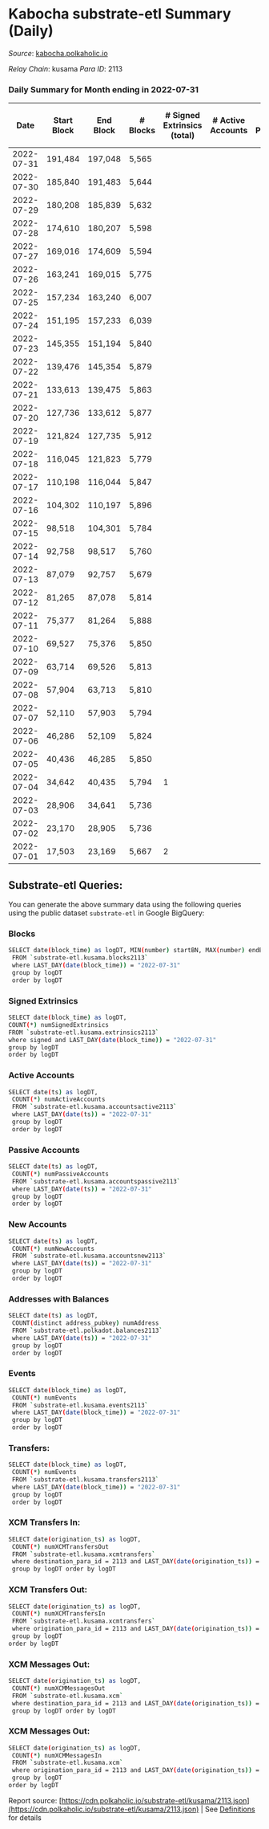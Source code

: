 # Kabocha substrate-etl Summary (Daily)

_Source_: [kabocha.polkaholic.io](https://kabocha.polkaholic.io)

*Relay Chain*: kusama
*Para ID*: 2113



### Daily Summary for Month ending in 2022-07-31


| Date | Start Block | End Block | # Blocks | # Signed Extrinsics (total) | # Active Accounts | # Passive | # New | # Addresses with Balances | # Events | # Transfers | # XCM Transfers In | # XCM Transfers Out | # XCM In | # XCM Out | Issues | 
| ---- | ----------- | --------- | -------- | --------------------------- | ----------------- | --------- | ----- | ------------------------- | -------- | ----------- | ------------------ | ------------------- | -------- | --------- | ------ |
| 2022-07-31 | 191,484 | 197,048 | 5,565 |  |  |  |  | 7 | 11,148 |   |   |   |  |  |  |
| 2022-07-30 | 185,840 | 191,483 | 5,644 |  |  |  |  | 7 | 11,307 |   |   |   |  |  |  |
| 2022-07-29 | 180,208 | 185,839 | 5,632 |  |  |  |  | 7 | 11,283 |   |   |   |  |  |  |
| 2022-07-28 | 174,610 | 180,207 | 5,598 |  |  |  |  | 7 | 11,214 |   |   |   |  |  |  |
| 2022-07-27 | 169,016 | 174,609 | 5,594 |  |  |  |  | 7 | 11,207 |   |   |   |  |  |  |
| 2022-07-26 | 163,241 | 169,015 | 5,775 |  |  |  |  | 7 | 11,569 |   |   |   |  |  |  |
| 2022-07-25 | 157,234 | 163,240 | 6,007 |  |  |  |  | 7 | 12,034 |   |   |   |  |  |  |
| 2022-07-24 | 151,195 | 157,233 | 6,039 |  |  |  |  | 7 | 12,099 |   |   |   |  |  |  |
| 2022-07-23 | 145,355 | 151,194 | 5,840 |  |  |  |  | 7 | 11,699 |   |   |   |  |  |  |
| 2022-07-22 | 139,476 | 145,354 | 5,879 |  |  |  |  | 7 | 11,778 |   |   |   |  |  |  |
| 2022-07-21 | 133,613 | 139,475 | 5,863 |  |  |  |  | 7 | 11,745 |   |   |   |  |  |  |
| 2022-07-20 | 127,736 | 133,612 | 5,877 |  |  |  |  | 7 | 11,774 |   |   |   |  |  |  |
| 2022-07-19 | 121,824 | 127,735 | 5,912 |  |  |  |  | 7 | 11,843 |   |   |   |  |  |  |
| 2022-07-18 | 116,045 | 121,823 | 5,779 |  |  |  |  | 7 | 11,578 |   |   |   |  |  |  |
| 2022-07-17 | 110,198 | 116,044 | 5,847 |  |  |  |  | 7 | 11,713 |   |   |   |  |  |  |
| 2022-07-16 | 104,302 | 110,197 | 5,896 |  |  |  |  | 7 | 11,812 |   |   |   |  |  |  |
| 2022-07-15 | 98,518 | 104,301 | 5,784 |  |  |  |  | 7 | 11,587 |   |   |   |  |  |  |
| 2022-07-14 | 92,758 | 98,517 | 5,760 |  |  |  |  | 7 | 11,539 |   |   |   |  |  |  |
| 2022-07-13 | 87,079 | 92,757 | 5,679 |  |  |  |  | 7 | 11,377 |   |   |   |  |  |  |
| 2022-07-12 | 81,265 | 87,078 | 5,814 |  |  |  |  | 7 | 11,648 |   |   |   |  |  |  |
| 2022-07-11 | 75,377 | 81,264 | 5,888 |  |  |  |  | 7 | 11,795 |   |   |   |  |  |  |
| 2022-07-10 | 69,527 | 75,376 | 5,850 |  |  |  |  | 7 | 11,720 |   |   |   |  |  |  |
| 2022-07-09 | 63,714 | 69,526 | 5,813 |  |  |  |  | 7 | 11,645 |   |   |   |  |  |  |
| 2022-07-08 | 57,904 | 63,713 | 5,810 |  |  |  |  | 7 | 11,639 |   |   |   |  |  |  |
| 2022-07-07 | 52,110 | 57,903 | 5,794 |  |  |  |  | 7 | 11,608 |   |   |   |  |  |  |
| 2022-07-06 | 46,286 | 52,109 | 5,824 |  |  |  |  | 7 | 11,667 |   |   |   |  |  |  |
| 2022-07-05 | 40,436 | 46,285 | 5,850 |  |  |  |  | 7 | 11,720 |   |   |   |  |  |  |
| 2022-07-04 | 34,642 | 40,435 | 5,794 | 1 |  |  |  | 7 | 11,613 |   |   |   |  |  |  |
| 2022-07-03 | 28,906 | 34,641 | 5,736 |  |  |  |  | 7 | 11,491 |   |   |   |  |  |  |
| 2022-07-02 | 23,170 | 28,905 | 5,736 |  |  |  |  | 7 | 11,491 |   |   |   |  |  |  |
| 2022-07-01 | 17,503 | 23,169 | 5,667 | 2 |  |  |  | 7 | 11,362 |   |   |   |  |  |  |

## Substrate-etl Queries:
You can generate the above summary data using the following queries using the public dataset `substrate-etl` in Google BigQuery:

### Blocks
```bash
SELECT date(block_time) as logDT, MIN(number) startBN, MAX(number) endBN, COUNT(*) numBlocks 
 FROM `substrate-etl.kusama.blocks2113`  
 where LAST_DAY(date(block_time)) = "2022-07-31" 
 group by logDT 
 order by logDT
```

### Signed Extrinsics
```bash
SELECT date(block_time) as logDT, 
COUNT(*) numSignedExtrinsics 
FROM `substrate-etl.kusama.extrinsics2113`  
where signed and LAST_DAY(date(block_time)) = "2022-07-31" 
group by logDT 
order by logDT
```

### Active Accounts
```bash
SELECT date(ts) as logDT, 
 COUNT(*) numActiveAccounts 
 FROM `substrate-etl.kusama.accountsactive2113` 
 where LAST_DAY(date(ts)) = "2022-07-31" 
 group by logDT 
 order by logDT
```

### Passive Accounts
```bash
SELECT date(ts) as logDT, 
 COUNT(*) numPassiveAccounts 
 FROM `substrate-etl.kusama.accountspassive2113` 
 where LAST_DAY(date(ts)) = "2022-07-31" 
 group by logDT 
 order by logDT
```

### New Accounts
```bash
SELECT date(ts) as logDT, 
 COUNT(*) numNewAccounts 
 FROM `substrate-etl.kusama.accountsnew2113` 
 where LAST_DAY(date(ts)) = "2022-07-31" 
 group by logDT
 order by logDT
```

### Addresses with Balances
```bash
SELECT date(ts) as logDT,
 COUNT(distinct address_pubkey) numAddress 
 FROM `substrate-etl.polkadot.balances2113` 
 where LAST_DAY(date(ts)) = "2022-07-31" 
 group by logDT 
 order by logDT
```

### Events
```bash
SELECT date(block_time) as logDT, 
 COUNT(*) numEvents 
 FROM `substrate-etl.kusama.events2113` 
 where LAST_DAY(date(block_time)) = "2022-07-31" 
 group by logDT 
 order by logDT
```

### Transfers:
```bash
SELECT date(block_time) as logDT, 
 COUNT(*) numEvents 
 FROM `substrate-etl.kusama.transfers2113` 
 where LAST_DAY(date(block_time)) = "2022-07-31" 
 group by logDT 
 order by logDT
```

### XCM Transfers In:
```bash
SELECT date(origination_ts) as logDT, 
 COUNT(*) numXCMTransfersOut 
 FROM `substrate-etl.kusama.xcmtransfers` 
 where destination_para_id = 2113 and LAST_DAY(date(origination_ts)) = "2022-07-31" 
 group by logDT order by logDT
```

### XCM Transfers Out:
```bash
SELECT date(origination_ts) as logDT, 
 COUNT(*) numXCMTransfersIn 
 FROM `substrate-etl.kusama.xcmtransfers` 
 where origination_para_id = 2113 and LAST_DAY(date(origination_ts)) = "2022-07-31" 
 group by logDT 
order by logDT
```

### XCM Messages Out:
```bash
SELECT date(origination_ts) as logDT, 
 COUNT(*) numXCMMessagesOut 
 FROM `substrate-etl.kusama.xcm` 
 where destination_para_id = 2113 and LAST_DAY(date(origination_ts)) = "2022-07-31" 
 group by logDT order by logDT
```

### XCM Messages Out:
```bash
SELECT date(origination_ts) as logDT, 
 COUNT(*) numXCMMessagesIn 
 FROM `substrate-etl.kusama.xcm` 
 where origination_para_id = 2113 and LAST_DAY(date(origination_ts)) = "2022-07-31" 
 group by logDT 
order by logDT
```


Report source: [https://cdn.polkaholic.io/substrate-etl/kusama/2113.json](https://cdn.polkaholic.io/substrate-etl/kusama/2113.json) | See [Definitions](/DEFINITIONS.md) for details
